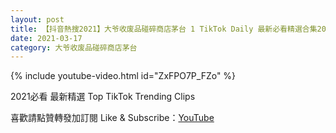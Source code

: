 ```yaml
---
layout: post
title: 【抖音熱搜2021】大爷收废品碰碎商店茅台 1 TikTok Daily 最新必看精選合集2021 03 17
date: 2021-03-17
category: 大爷收废品碰碎商店茅台
---
```


{% include youtube-video.html id="ZxFPO7P_FZo" %}

2021必看 最新精選 Top TikTok Trending Clips

喜歡請點贊轉發加訂閱 Like & Subscribe：[YouTube](https://www.youtube.com/channel/UCAoR7VcanIPd04uEq_GIylA/videos)

